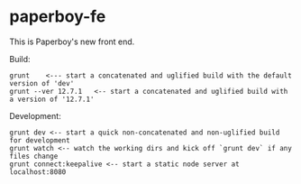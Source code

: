 paperboy-fe
===========

This is Paperboy's new front end. 

Build:

    grunt    <--- start a concatenated and uglified build with the default version of 'dev'
    grunt --ver 12.7.1   <-- start a concatenated and uglified build with a version of '12.7.1'
    
Development:

    grunt dev <-- start a quick non-concatenated and non-uglified build for development
    grunt watch <-- watch the working dirs and kick off `grunt dev` if any files change
    grunt connect:keepalive <-- start a static node server at localhost:8080 

